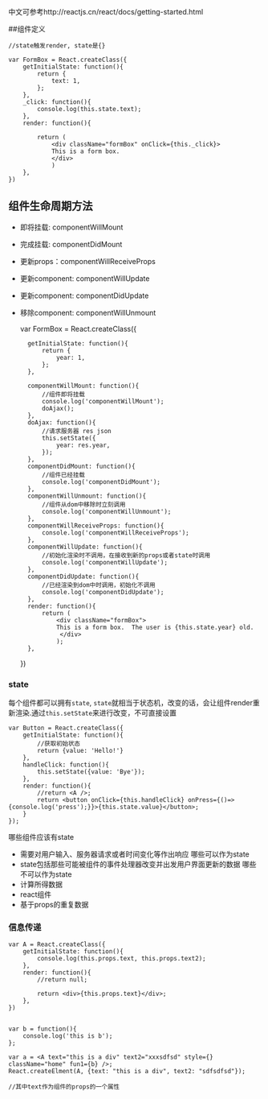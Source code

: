 
中文可参考http://reactjs.cn/react/docs/getting-started.html

##组件定义

    
    //state触发render, state是{}
    
    var FormBox = React.createClass({
        getInitialState: function(){
            return {
                text: 1,
            };
        },
        _click: function(){
            console.log(this.state.text);
        },
        render: function(){

            return (
                <div className="formBox" onClick={this._click}>
                This is a form box.
                </div> 
                )
        },
    })


## 组件生命周期方法    

- 即将挂载: componentWillMount
- 完成挂载: componentDidMount
- 更新props：componentWillReceiveProps
- 更新component: componentWillUpdate 
- 更新component: componentDidUpdate
- 移除component: componentWillUnmount
    

    var FormBox = React.createClass({

        getInitialState: function(){
            return {
                year: 1,
            };
        },

        componentWillMount: function(){
            //组件即将挂载
            console.log('componentWillMount');
            doAjax();
        },
        doAjax: function(){
            //请求服务器 res json
            this.setState({
                year: res.year,
            });
        },
        componentDidMount: function(){
            //组件已经挂载
            console.log('componentDidMount');
        },
        componentWillUnmount: function(){
            //组件从dom中移除时立刻调用
            console.log('componentWillUnmount');
        },
        componentWillReceiveProps: function(){
            console.log('componentWillReceiveProps');
        },
        componentWillUpdate: function(){
            //初始化渲染时不调用，在接收到新的props或者state时调用
            console.log('componentWillUpdate');
        },
        componentDidUpdate: function(){
            //已经渲染到dom中时调用，初始化不调用
            console.log('componentDidUpdate');
        },
        render: function(){
            return (
                <div className="formBox">
                This is a form box.  The user is {this.state.year} old.
                 </div> 
                );
        },
    })


### state 
每个组件都可以拥有`state`, `state`就相当于状态机，改变的话，会让组件render重新渲染.通过`this.setState`来进行改变，不可直接设置

    var Button = React.createClass({
        getInitialState: function(){
            //获取初始状态
            return {value: 'Hello!'}
        }, 
        handleClick: function(){
            this.setState({value: 'Bye'});
        },
        render: function(){
            //return <A />;
            return <button onClick={this.handleClick} onPress={()=> {console.log('press');}}>{this.state.value}</button>;
        }
    });

哪些组件应该有state
- 需要对用户输入、服务器请求或者时间变化等作出响应
哪些可以作为state
- state包括那些可能被组件的事件处理器改变并出发用户界面更新的数据
哪些不可以作为state
- 计算所得数据
- react组件
- 基于props的重复数据



### 信息传递

    var A = React.createClass({
        getInitialState: function(){
            console.log(this.props.text, this.props.text2);
        },
        render: function(){
            //return null;

            return <div>{this.props.text}</div>;
        },
    })


    var b = function(){
        console.log('this is b');
    };

    var a = <A text="this is a div" text2="xxxsdfsd" style={} className="home" fun1={b} />;
    React.createElment(A, {text: "this is a div", text2: "sdfsdfsd"});

    //其中text作为组件的props的一个属性



